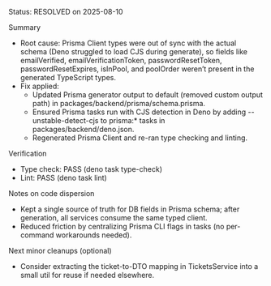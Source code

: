 Status: RESOLVED on 2025-08-10

Summary
- Root cause: Prisma Client types were out of sync with the actual schema (Deno struggled to load CJS during generate), so fields like emailVerified, emailVerificationToken, passwordResetToken, passwordResetExpires, isInPool, and poolOrder weren’t present in the generated TypeScript types.
- Fix applied:
    - Updated Prisma generator output to default (removed custom output path) in packages/backend/prisma/schema.prisma.
    - Ensured Prisma tasks run with CJS detection in Deno by adding --unstable-detect-cjs to prisma:* tasks in packages/backend/deno.json.
    - Regenerated Prisma Client and re-ran type checking and linting.

Verification
- Type check: PASS (deno task type-check)
- Lint: PASS (deno task lint)

Notes on code dispersion
- Kept a single source of truth for DB fields in Prisma schema; after generation, all services consume the same typed client.
- Reduced friction by centralizing Prisma CLI flags in tasks (no per-command workarounds needed).

Next minor cleanups (optional)
- Consider extracting the ticket-to-DTO mapping in TicketsService into a small util for reuse if needed elsewhere.